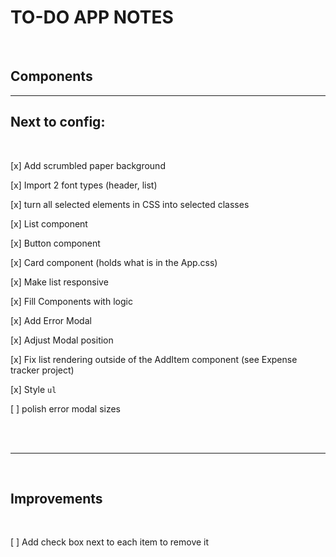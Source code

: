 # TO-DO APP NOTES

<br>

## Components

<hr />

## Next to config:

<br>

[x] Add scrumbled paper background

[x] Import 2 font types (header, list)

[x] turn all selected elements in CSS into selected classes

[x] List component

[x] Button component

[x] Card component (holds what is in the App.css)

[x] Make list responsive

[x] Fill Components with logic

[x] Add Error Modal

[x] Adjust Modal position

[x] Fix list rendering outside of the AddItem component (see Expense tracker project)

[x] Style `ul`

[ ] polish error modal sizes

<br><br>

<hr />

<br>

## Improvements

<br>

[ ] Add check box next to each item to remove it
